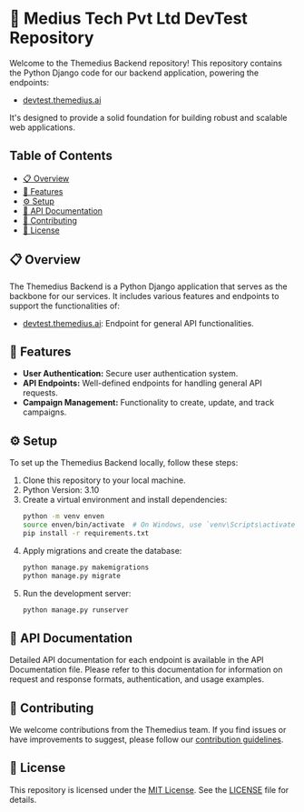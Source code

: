 # 🐍 Medius Tech Pvt Ltd DevTest Repository

Welcome to the Themedius Backend repository! This repository contains the Python Django code for our backend application, powering the endpoints:

- [devtest.themedius.ai](https://devtest.themedius.ai)


It's designed to provide a solid foundation for building robust and scalable web applications.

## Table of Contents
- [📋 Overview](#overview)
- [🚀 Features](#features)
- [⚙️ Setup](#setup)
- [📝 API Documentation](#api-documentation)
- [🤝 Contributing](#contributing)
- [📄 License](#license)

## 📋 Overview

The Themedius Backend is a Python Django application that serves as the backbone for our services. It includes various features and endpoints to support the functionalities of:

- [devtest.themedius.ai](https://devtest.themedius.ai): Endpoint for general API functionalities.


## 🚀 Features

- **User Authentication:** Secure user authentication system.
- **API Endpoints:** Well-defined endpoints for handling general API requests.
- **Campaign Management:** Functionality to create, update, and track campaigns.

## ⚙️ Setup

To set up the Themedius Backend locally, follow these steps:

1. Clone this repository to your local machine.
2. Python Version: 3.10
3. Create a virtual environment and install dependencies:
   ```bash
   python -m venv enven
   source enven/bin/activate  # On Windows, use `venv\Scripts\activate`
   pip install -r requirements.txt

4. Apply migrations and create the database:
   ```bash
   python manage.py makemigrations
   python manage.py migrate

5. Run the development server:
   ```bash
   python manage.py runserver

## 📝 API Documentation

Detailed API documentation for each endpoint is available in the API Documentation file. Please refer to this documentation for information on request and response formats, authentication, and usage examples.

## 🤝 Contributing

We welcome contributions from the Themedius team. If you find issues or have improvements to suggest, please follow our [contribution guidelines](CONTRIBUTING.md).

## 📄 License

This repository is licensed under the [MIT License](LICENSE). See the [LICENSE](LICENSE) file for details.
